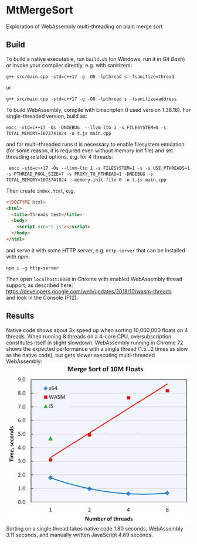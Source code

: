 # MtMergeSort
Exploration of WebAssembly multi-threading on plain merge sort

## Build
To build a native executable, run `build.sh` (on Windows, run it in _Git Bash_) or invoke your compiler directly, e.g. with sanitizers:
```
g++ src/main.cpp -std=c++17 -g -O0 -lpthread s -fsanitize=thread
```
or  
```
g++ src/main.cpp -std=c++17 -g -O0 -lpthread s -fsanitize=address
```

To build WebAssembly, compile with Emscripten (I used version 1.38.16). For single-threaded version, build as:  
```
emcc -std=c++17 -Os -DNDEBUG  --llvm-lto 1 -s FILESYSTEM=0 -s TOTAL_MEMORY=1073741824 -o t.js main.cpp
```
and for multi-threaded runs it is necessary to enable filesystem emulation (for some reason, it is required even without memory init file) and set threading related options, e.g. for 4 threads:  
```
 emcc -std=c++17 -Os --llvm-lto 1 -s FILESYSTEM=1 -s -s USE_PTHREADS=1 -s PTHREAD_POOL_SIZE=7 -s PROXY_TO_PTHREAD=1 -DNDEBUG -s TOTAL_MEMORY=1073741824 --memory-init-file 0 -o t.js main.cpp
```
Then create `index.html`, e.g.  
```html
<!DOCTYPE html>
<html>
  <title>Threads test</title>
  <body>
    <script src="t.js"></script>
  </body>
</html>
```
and serve it with some HTTP server, e.g. `http-server` that can be installed with _npm_:  
```
npm i -g http-server
```
Then open `localhost:8080` in Chrome with enabled WebAssembly thread support, as described here:  
https://developers.google.com/web/updates/2018/10/wasm-threads  
and look in the Console (F12).

## Results
Native code shows about 3x speed up when sorting 10,000,000 floats on 4 threads. When running 8 threads on a 4-core CPU, oversubscription constitutes itself in slight slowdown. WebAssembly running in Chrome 72 shows the expected performance with a single thread (1.5...2 times as slow as the native code), but gets slower executing multi-threaded WebAssembly:  
![Comparison](/doc/results.png)
Sorting on a single thread takes native code 1.80 seconds, WebAssembly 3.11 seconds, and manually written JavaScript 4.69 seconds.